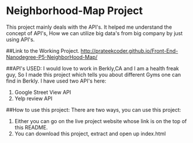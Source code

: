# Neighborhood-Map Project
This project mainly deals with the API's. It helped me understand the concept of API's, How we can utilize big data's from big company by just using API's.

##Link to the Working Project.
http://prateekcoder.github.io/Front-End-Nanodegree-P5-NeighborHood-Map/

##API's USED:
I would love to work in Berkly,CA and I am a health freak guy, So I made this project which tells you about different Gyms one can find in Berkly. I have used two API's here:
 1. Google Street View API
 2. Yelp review API

##How to use this project:
There are two ways, you can use this project:
 1. Either you can go on the live project website whose link is on the top of this README.
 2. You can download this project, extract and open up index.html
